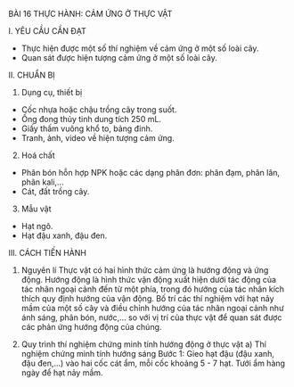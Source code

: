 BÀI 16 THỰC HÀNH: CẢM ỨNG Ở THỰC VẬT

I. YÊU CẦU CẦN ĐẠT
- Thực hiện được một số thí nghiệm về cảm ứng ở một số loài cây.
- Quan sát được hiện tượng cảm ứng ở một số loài cây.

II. CHUẨN BỊ

1. Dụng cụ, thiết bị
- Cốc nhựa hoặc chậu trồng cây trong suốt.
- Ống đong thủy tinh dung tích 250 mL.
- Giấy thấm vuông khổ to, bảng đinh.
- Tranh, ảnh, video về hiện tượng cảm ứng.

2. Hoá chất
- Phân bón hỗn hợp NPK hoặc các dạng phân đơn: phân đạm, phân lân, phân kali,...
- Cát, đất trồng cây.

3. Mẫu vật
- Hạt ngô.
- Hạt đậu xanh, đậu đen.

III. CÁCH TIẾN HÀNH

1. Nguyên lí
Thực vật có hai hình thức cảm ứng là hướng động và ứng động. Hướng động là hình thức vận động xuất hiện dưới tác động của tác nhân ngoại cảnh đến từ một phía, trong đó hướng của tác nhân kích thích quy định hướng của vận động. Bố trí các thí nghiệm với hạt nảy mầm của một số cây và điều chỉnh hướng của tác nhân ngoại cảnh như ánh sáng, phân bón, nước,... so với vị trí của thực vật để quan sát được các phản ứng hướng động của chúng.

2. Quy trình thí nghiệm chứng minh tính hướng động ở thực vật
a) Thí nghiệm chứng minh tính hướng sáng
Bước 1: Gieo hạt đậu (đậu xanh, đậu đen,...) vào hai cốc cát ẩm, mỗi cốc khoảng 5 - 7 hạt. Tưới ẩm hàng ngày để hạt nảy mầm.